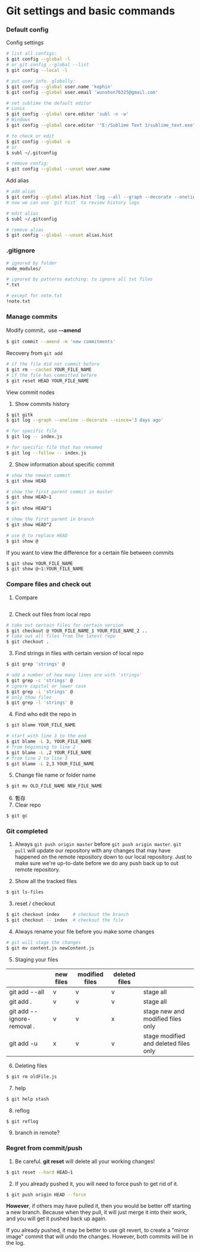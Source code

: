 # Git settings and basic commands

### Default config

Config settings

```bash
# list all configs:
$ git config --global -l
# or git config --global --list
$ git config --local -l

# put user info. globally:
$ git config --global user.name 'kephin'
$ git config --global user.email 'wunshon76325@gmail.com'

# set sublime the default editor
# Lunix
$ git config --global core.editor 'subl -n -w'
# Windows
$ git config --global core.editor '"E:/Sublime Text 3/sublime_text.exe" -n -w'

# to check or edit
$ git config --global -e
# or
$ subl ~/.gitconfig

# remove config:
$ git config --global --unset user.name
```

Add alias
  
```bash
# add alias
$ git config --global alias.hist 'log --all --graph --decorate --oneline'
# now we can use `git hist` to review history logs

# edit alias
$ subl ~/.gitconfig

# remove alias
$ git config --global --unset alias.hist
```

### .gitignore

  ```bash
  # ignored by folder
  node_modules/

  # ignored by patterns matching: to ignore all txt files
  *.txt

  # except for note.txt
  !note.txt
  ```

### Manage commits

Modify commit，use **--amend**

```bash
$ git commit --amend -m 'new commitments'
```

Recovery from `git add`

  ```bash
  # if the file did not commit before
  $ git rm --cached YOUR_FILE_NAME
  # if the file has committed before
  $ git reset HEAD YOUR_FILE_NAME
  ```

View commit nodes
  1. Show commits history

  ```bash
  $ git gitk
  $ git log --graph --oneline --decorate --since='3 days ago'

  # for specific file
  $ git log -- index.js

  # for specific file that has renamed
  $ git log --follow -- index.js
  ```
  2. Show information about specific commit

  ```bash
  # show the newest commit
  $ git show HEAD

  # show the first parent commit in master
  $ git show HEAD~1
  # or
  $ git show HEAD^1

  # show the first parent in branch
  $ git show HEAD^2

  # use @ to replace HEAD
  $ git show @
  ```

If you want to view the difference for a certain file between commits

  ```bash
  $ git show YOUR_FILE_NAME
  $ git show @~1:YOUR_FILE_NAME
  ```

### Compare files and check out

1. Compare

  ```bash

  ```
2. Check out files from local repo

  ```bash
  # take out certain files for certain version
  $ git checkout @ YOUR_FILE_NAME_1 YOUR_FILE_NAME_2 ..
  # take out all files from the latest repo
  $ git checkout .
  ```
3. Find strings in files with certain version of local repo

  ```bash
  $ git grep 'strings' @

  # add a number of how many lines are with 'strings'
  $ git grep -c 'strings' @
  # ignore capital or lower case
  $ git grep -i 'strings' @
  # only thow files
  $ git grep -l 'strings' @
  ```
4. Find who edit the repo in

  ```bash
  $ git blame YOUR_FILE_NAME

  # start with line 3 to the end
  $ git blame -L 3, YOUR_FILE_NAME
  # from beginning to line 2
  $ git blame -L ,2 YOUR_FILE_NAME
  # from line 2 to line 3
  $ git blame -L 2,3 YOUR_FILE_NAME
  ```
5. Change file name or folder name

  ```bash
  $ git mv OLD_FILE_NAME NEW_FILE_NAME

  ```
6. 暫存
7. Clear repo

  ```bash
  $ git gc
  ```


### Git completed

1. Always `git push origin master` before `git push origin master`. `git pull` will update our repository with any changes that may have happened on the remote repository down to our local repository. Just to make sure we're up-to-date before we do any push back up to out remote repository.

2. Show all the tracked files

  ```bash
  $ git ls-files
  ```
3. reset / checkout

  ```bash
  $ git checkout index     # checkout the branch
  $ git checkout -- index  # checkout the file
  ```
4. Always rename your file before you make some changes

```bash
# git will stage the changes
$ git mv content.js newContent.js
```
5. Staging your files

  ||new files|modified files|deleted files||
  |---|---|---|---|---|
  |git add --all|v|v|v|stage all|
  |git add .|v|v|v|stage all|
  |git add --ignore-removal .|v|v|x|stage new and modified files only|
  |git add -u|x|v|v|stage modified and deleted files only|

6. Deleting files

  ```bash
  $ git rm oldFile.js
  ```

7. help

```bash
$ git help stash
```

8. reflog

```bash
$ git reflog
```

9. branch in remote?

### Regret from commit/push

1. Be careful. **git reset** will delete all your working changes!

  ```bash
  $ git reset --hard HEAD~1
  ```
2. If you already pushed it, you will need to force push to get rid of it.

  ```bash
  $ git push origin HEAD --force
  ```

  **However**, if others may have pulled it, then you would be better off starting a new branch. Because when they pull, it will just merge it into their work, and you will get it pushed back up again.

  If you already pushed, it may be better to use git revert, to create a "mirror image" commit that will undo the changes. However, both commits will be in the log.
